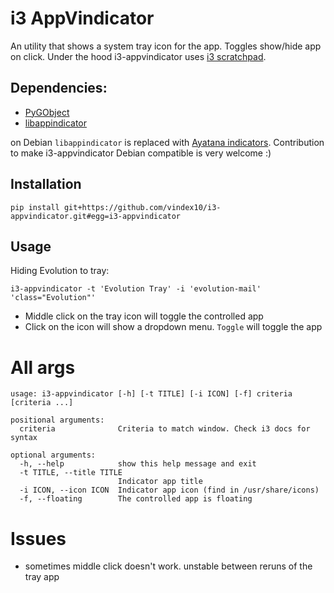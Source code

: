 # i3 AppVindicator

An utility that shows a system tray icon for the app. Toggles show/hide app on click.
Under the hood i3-appvindicator uses [i3 scratchpad](https://i3wm.org/docs/userguide.html#_scratchpad).


## Dependencies:

* [PyGObject](https://pygobject.readthedocs.io/en/latest/)
* [libappindicator](https://launchpad.net/libappindicator)

on Debian `libappindicator` is replaced with [Ayatana indicators](https://github.com/AyatanaIndicators/libayatana-appindicator/).
Contribution to make i3-appvindicator Debian compatible is very welcome :)


## Installation

```
pip install git+https://github.com/vindex10/i3-appvindicator.git#egg=i3-appvindicator
```


## Usage

Hiding Evolution to tray:

```
i3-appvindicator -t 'Evolution Tray' -i 'evolution-mail' 'class="Evolution"'
```

* Middle click on the tray icon will toggle the controlled app
* Click on the icon will show a dropdown menu. `Toggle` will toggle the app

# All args


```
usage: i3-appvindicator [-h] [-t TITLE] [-i ICON] [-f] criteria [criteria ...]

positional arguments:
  criteria              Criteria to match window. Check i3 docs for syntax

optional arguments:
  -h, --help            show this help message and exit
  -t TITLE, --title TITLE
                        Indicator app title
  -i ICON, --icon ICON  Indicator app icon (find in /usr/share/icons)
  -f, --floating        The controlled app is floating
```


# Issues

* sometimes middle click doesn't work. unstable between reruns of the tray app
